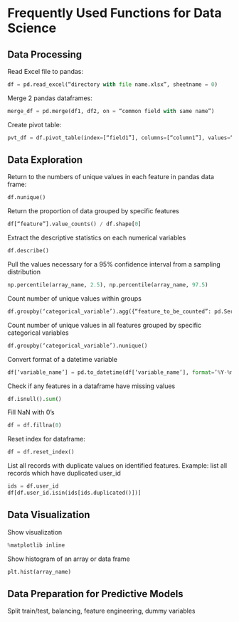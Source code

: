 # Frequently Used Functions for Data Science

## Data Processing

Read Excel file to pandas:
```python
df = pd.read_excel(“directory with file name.xlsx”, sheetname = 0)
```
Merge 2 pandas dataframes:
```python
merge_df = pd.merge(df1, df2, on = “common field with same name”)
```
Create pivot table:
```python
pvt_df = df.pivot_table(index=[“field1”], columns=[“column1”], values=“field for summary”)
```

## Data Exploration

Return to the numbers of unique values in each feature in pandas data frame:
```python
df.nunique()
```
Return the proportion of data grouped by specific features
```python
df[“feature”].value_counts() / df.shape[0]
```
Extract the descriptive statistics on each numerical variables
```python	
df.describe()
```
Pull the values necessary for a 95% confidence interval from a sampling distribution
```python
np.percentile(array_name, 2.5), np.percentile(array_name, 97.5)
```
Count number of unique values within groups
```python
df.groupby(‘categorical_variable’).agg({“feature_to_be_counted”: pd.Series.nunique})
```
Count number of unique values in all features grouped by specific categorical variables
```python
df.groupby(‘categorical_variable’).nunique()
```
Convert format of a datetime variable
```python
df[‘variable_name’] = pd.to_datetime(df[‘variable_name’], format=’%Y-%m-%d %H:%M:%S.%f’)
```
Check if any features in a dataframe have missing values
```python
df.isnull().sum()
```
Fill NaN with 0’s
```python
df = df.fillna(0)
```
Reset index for dataframe:
```python
df = df.reset_index()
```
List all records with duplicate values on identified features.
Example: list all records which have duplicated user_id
```python
ids = df.user_id
df[df.user_id.isin(ids[ids.duplicated()])]
```

## Data Visualization

Show visualization
```python
%matplotlib inline
```
Show histogram of an array or data frame
```python
plt.hist(array_name)
```

## Data Preparation for Predictive Models
Split train/test, balancing, feature engineering, dummy variables
